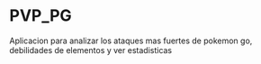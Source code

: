 # PVP_PG
Aplicacion para analizar los ataques mas fuertes de pokemon go, debilidades de elementos y ver estadisticas
